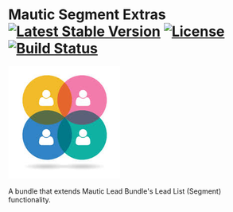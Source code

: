 # Mautic Segment Extras [![Latest Stable Version](https://poser.pugx.org/thedmsgroup/mautic-segment_extras-bundle/v/stable)](https://packagist.org/packages/thedmsgroup/mautic-api-services-bundle) [![License](https://poser.pugx.org/thedmsgroup/mautic-segment-extras-bundle/license)](https://packagist.org/packages/thedmsgroup/mautic-segment-extras-bundle) [![Build Status](https://travis-ci.com/TheDMSGroup/mautic-segment-extras.svg?branch=master)](https://travis-ci.com/TheDMSGroup/mautic-segment-extras)
![](Assets/img/SegmentExtras.png)

A bundle that extends Mautic Lead Bundle's Lead List (Segment) functionality.







